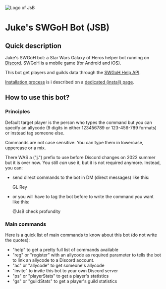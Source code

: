 ![Logo of JsB](Assets/Maul-s-eye_128x128.jpg)

# Juke's SWGoH Bot (JSB)

## Quick description

Juke's SWGoH bot: a Star Wars Galaxy of Heros helper bot running on [Discord](https://discordapp.com/). SWGoH is a mobile game (for Android and iOS).

This bot get players and guilds data through the [SWGoH Help API](https://api.swgoh.help/).

[Installation process](INSTALL.md) is i described on a [dedicated (install) page](INSTALL.md).

## How to use this bot?

### Principles

Default target player is the person who types the command but you can specify an allycode (9 digits in either 123456789 or 123-456-789 formats) or instead tag someone else.

Commands are not case sensitive. You can type them in lowercase, uppercase or a mix.

There WAS a ("j.") prefix to use before Discord changes on 2022 summer but it is over now. You still _can_ use it, but it is not required anymore. Instead, you can:

* send direct commands to the bot in DM (direct messages) like this:

    GL Rey

* or you will have to tag the bot before to write the command you want like this:

    @JsB check profundity

### Main commands

Here is a quick list of main commands to know about this bot (do not write the quotes):

* "help" to get a pretty full list of commands available
* "reg" or "register" with an allycode as required parameter to tells the bot to link an allycode to a Discord account.
* "ac" or "allycode" to get someone's allycode
* "invite" to invite this bot to your own Discord server
* "ps" or "playerStats" to get a player's statistics
* "gs" or "guildStats" to get a player's guild statistics
